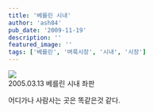```yaml
---
title: '베를린 시내'
author: 'ash84'
pub_date: '2009-11-19'
description: ''
featured_image: ''
tags: ['베를린', '벼룩시장', '시내', '시장']
---
```



![](http://ash84.net/wp-content/uploads/1/cfile4.uf.115EE1194AFF61ED47E01C.JPG)  
 2005.03.13 베를린 시내 좌판

어디가나 사람사는 곳은 똑같은것 같다.



